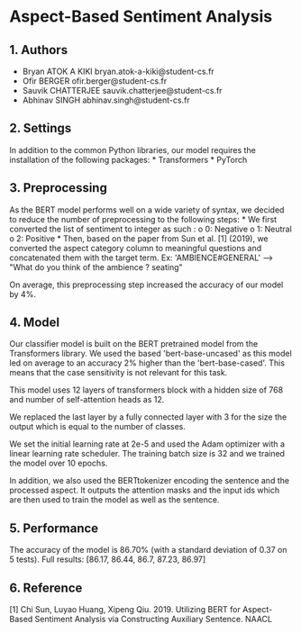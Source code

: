 # Aspect-Based Sentiment Analysis

## 1.  Authors

-   Bryan ATOK A KIKI bryan.atok-a-kiki\@student-cs.fr
-   Ofir BERGER ofir.berger\@student-cs.fr
-   Sauvik CHATTERJEE sauvik.chatterjee\@student-cs.fr
-   Abhinav SINGH abhinav.singh\@student-cs.fr

## 2.  Settings

In addition to the common Python libraries, our model requires the
installation of the following packages: \* Transformers \* PyTorch

## 3.  Preprocessing

As the BERT model performs well on a wide variety of syntax, we decided
to reduce the number of preprocessing to the following steps: \* We
first converted the list of sentiment to integer as such : o 0: Negative
o 1: Neutral o 2: Positive \* Then, based on the paper from Sun et
al. \[1\] (2019), we converted the aspect category column to meaningful
questions and concatenated them with the target term. Ex:
'AMBIENCE\#GENERAL' --\> "What do you think of the ambience ? seating"

On average, this preprocessing step increased the accuracy of our model
by 4%.

## 4.  Model

Our classifier model is built on the BERT pretrained model from the
Transformers library. We used the based 'bert-base-uncased' as this
model led on average to an accuracy 2% higher than the
'bert-base-cased'. This means that the case sensitivity is not relevant
for this task.

This model uses 12 layers of transformers block with a hidden size of
768 and number of self-attention heads as 12.

We replaced the last layer by a fully connected layer with 3 for the
size the output which is equal to the number of classes.

We set the initial learning rate at 2e-5 and used the Adam optimizer
with a linear learning rate scheduler. The training batch size is 32 and
we trained the model over 10 epochs.

In addition, we also used the BERTtokenizer encoding the sentence and
the processed aspect. It outputs the attention masks and the input ids
which are then used to train the model as well as the sentence.

## 5.  Performance

The accuracy of the model is 86.70% (with a standard deviation of 0.37
on 5 tests). Full results: \[86.17, 86.44, 86.7, 87.23, 86.97\]

## 6.  Reference

\[1\] Chi Sun, Luyao Huang, Xipeng Qiu. 2019. Utilizing BERT for Aspect-Based Sentiment Analysis via
Constructing Auxiliary Sentence. NAACL
